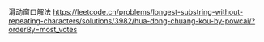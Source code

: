 滑动窗口解法
https://leetcode.cn/problems/longest-substring-without-repeating-characters/solutions/3982/hua-dong-chuang-kou-by-powcai/?orderBy=most_votes